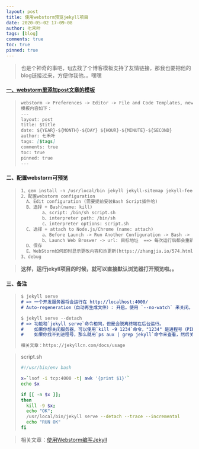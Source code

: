 ```yaml
---
layout: post
title: 使用webstorm预览jekyll项目
date: 2020-05-02 17-09-08
author: 七禾叶
tags: [blog]
comments: true
toc: true
pinned: true
---
```




> 也是个神奇的事吧，tjj去找了个博客模板支持了友情链接，那我也要把他的blog链接过来，方便你我他。。嘿嘿

#### [一、webstorm里添加post文章的模板](https://hadihariri.com/2014/01/04/using-webstorm-to-maintain-a-jekyll-site/)
>```markdown
> webstorm -> Preferences -> Editor -> File and Code Templates, new File, 配置如下：
> 模板内容如下：
>---
> layout: post
> title: $title
> date: ${YEAR}-${MONTH}-${DAY} ${HOUR}-${MINUTE}-${SECOND}
> author: 七禾叶
> tags: [$tags]
> comments: true
> toc: true
> pinned: true
> ---
> ```


#### 二、配置webstorm可预览
>```markdown 
> 1、gem install -n /usr/local/bin jekyll jekyll-sitemap jekyll-feed jekyll-paginate
> 2、配置webstorm configuration
>   A、Edit configuration (需要提前安装Bash Script插件哈)
>   B、选择 + Bash(name: kill) 
>         a、script: /bin/sh script.sh
>         b、interpreter path: /bin/sh
>         c、interpreter options: script.sh
>   C、选择 + attach to Node.js/Chrome (name: attach) 
>         a、Before Launch -> Run Another Configuration -> Bash -> jekyll
>         b、Launch Web Broswer -> url: 目标地址  ==> 每次运行后都会重新打开一个新页面，记得新文章地址要改，实在搞不定热更新，只好先这样了
>   D、保存
>   E、WebStorm如何即时显示更改内容和热更新(https://zhangjia.io/574.html)  ==> 按照这边配置吧(我自己配置没啥用，就还是新打开一个页面吧)
> 3、debug
>   ```

> **这样，运行jekyll项目的时候，就可以直接默认浏览器打开预览啦。。**

#### 三、备注
> ```markdown
> $ jekyll serve
> # => 一个开发服务器将会运行在 http://localhost:4000/
> # Auto-regeneration（自动再生成文件）: 开启。使用 `--no-watch` 来关闭。
>
> $ jekyll serve --detach
> # => 功能和`jekyll serve`命令相同，但是会脱离终端在后台运行。
> #    如果你想关闭服务器，可以使用`kill -9 1234`命令，"1234" 是进程号（PID）。
> #    如果你找不到进程号，那么就用`ps aux | grep jekyll`命令来查看，然后关闭服务器
>
> 相关文章：https://jekyllcn.com/docs/usage
>```

> script.sh
> ```bash
>#!/usr/bin/env bash
> 
> x=`lsof -i tcp:4000 -t| awk '{print $1}'`
> echo $x
> 
> if [[ -n $x ]];
> then
>   kill -9 $x;
>   echo "OK";
>   /usr/local/bin/jekyll serve --detach --trace --incremental
>   echo "RUN OK"
> fi
> ```

> 相关文章：[使用Webstorm编写Jekyll](https://emous.github.io/2019/04/06/UseWebstormToWriteJekyll/)

